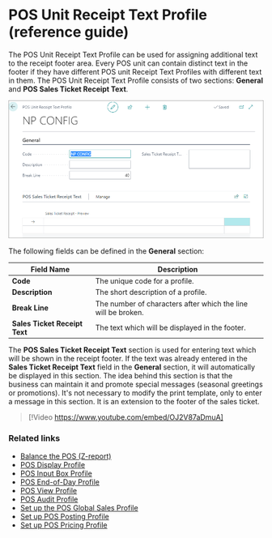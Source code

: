 # POS Unit Receipt Text Profile (reference guide)

The POS Unit Receipt Text Profile can be used for assigning additional text to the receipt footer area. Every POS unit can contain distinct text in the footer if they have different POS unit Receipt Text Profiles with different text in them.
The POS Unit Receipt Text Profile consists of two sections: **General** and **POS Sales Ticket Receipt Text**.

![POSreceipt](../images/POS%20receipt.PNG)

The following fields can be defined in the **General** section:

| Field Name      | Description |
| ----------- | ----------- |
| **Code**       | The unique code for a profile.     |
| **Description**   | The short description of a profile.        |
| **Break Line**  | The number of characters after which the line will be broken. |
| **Sales Ticket Receipt Text** | The text which will be displayed in the footer. |


The **POS Sales Ticket Receipt Text** section is used for entering text which will be shown in the receipt footer. If the text was already entered in the **Sales Ticket Receipt Text** field in the **General** section, it will automatically be displayed in this section. The idea behind this section is that the business can maintain it and promote special messages (seasonal greetings or promotions). It's not necessary to modify the print template, only to enter a message in this section. It is an extension to the footer of the sales ticket. 

> [!Video https://www.youtube.com/embed/OJ2V87aDmuA]

### Related links

- [Balance the POS (Z-report)](../../posunit/howto/balance_the_pos.md)
- [POS Display Profile](POS_Display_profile.md)
- [POS Input Box Profile](POS_input_box_profile.md)
- [POS End-of-Day Profile](POS_End_of_Day_Profile.md)
- [POS View Profile](POS_view_profile.md)
- [POS Audit Profile](POS_audit_profile.md)
- [Set up the POS Global Sales Profile](../howto/POS_Global.md)
- [Set up POS Posting Profile](../howto/POS_Pos_Prof.md)
- [Set up POS Pricing Profile](../howto/POS_Pricing_profile.md)